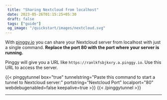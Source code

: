 ```yaml
---
 title: "Sharing Nextcloud from localhost" 
 date: 2023-05-26T01:15:25+05:30 
 draft: false 
 tags: ["guide"]
 og_image: "/quickstart/images/nextcloud.svg"
---
```


With [pinggy.io](https://pinggy.io) you can share your Nextcloud server from localhost with just a single command. **Replace the port 80 with the port where your server is running.**

Pinggy will give you a URL like `https://ranlkfsbjkxry.a.pinggy.io`. Use this URL to access the server.

{{< pinggytunnel box="true" tunnelstring="Paste this command to start a tunnel to Nextcloud server:" portstring="Nextcloud Port" localport="80" webdebugenabled=false keepalive=true >}}
{{< /pinggytunnel >}}

<hr>
